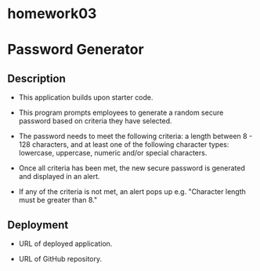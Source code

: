 # homework03 
# Password Generator

## Description

* This application builds upon starter code. 

* This program prompts employees to generate a random secure password based on criteria they have selected.

* The password needs to meet the following criteria: a length between 8 - 128 characters, and at least one of the following character types: lowercase, uppercase, numeric and/or special characters. 

* Once all criteria has been met, the new secure password is generated and displayed in an alert.

* If any of the criteria is not met, an alert pops up e.g. "Character length must be greater than 8."

## Deployment

* URL of deployed application. 

* URL of GitHub repository.